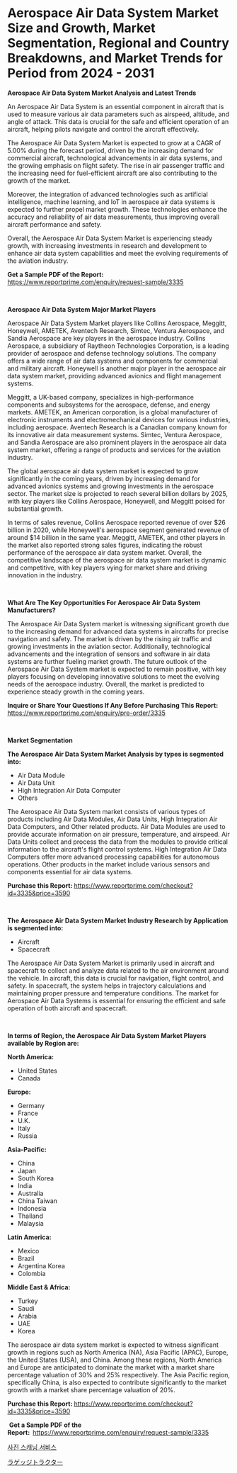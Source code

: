 <p><h1>Aerospace Air Data System Market Size and Growth, Market Segmentation, Regional and Country Breakdowns, and Market Trends for Period from 2024 -  2031</h1></p><p><strong>Aerospace Air Data System Market Analysis and Latest Trends</strong></p>
<p><p>An Aerospace Air Data System is an essential component in aircraft that is used to measure various air data parameters such as airspeed, altitude, and angle of attack. This data is crucial for the safe and efficient operation of an aircraft, helping pilots navigate and control the aircraft effectively.</p><p>The Aerospace Air Data System Market is expected to grow at a CAGR of 5.00% during the forecast period, driven by the increasing demand for commercial aircraft, technological advancements in air data systems, and the growing emphasis on flight safety. The rise in air passenger traffic and the increasing need for fuel-efficient aircraft are also contributing to the growth of the market.</p><p>Moreover, the integration of advanced technologies such as artificial intelligence, machine learning, and IoT in aerospace air data systems is expected to further propel market growth. These technologies enhance the accuracy and reliability of air data measurements, thus improving overall aircraft performance and safety.</p><p>Overall, the Aerospace Air Data System Market is experiencing steady growth, with increasing investments in research and development to enhance air data system capabilities and meet the evolving requirements of the aviation industry.</p></p>
<p><strong>Get a Sample PDF of the Report:&nbsp;</strong> <a href="https://www.reportprime.com/enquiry/request-sample/3335">https://www.reportprime.com/enquiry/request-sample/3335</a></p>
<p>&nbsp;</p>
<p><strong>Aerospace Air Data System Major Market Players</strong></p>
<p><p>Aerospace Air Data System Market players like Collins Aerospace, Meggitt, Honeywell, AMETEK, Aventech Research, Simtec, Ventura Aerospace, and Sandia Aerospace are key players in the aerospace industry. Collins Aerospace, a subsidiary of Raytheon Technologies Corporation, is a leading provider of aerospace and defense technology solutions. The company offers a wide range of air data systems and components for commercial and military aircraft. Honeywell is another major player in the aerospace air data system market, providing advanced avionics and flight management systems.</p><p>Meggitt, a UK-based company, specializes in high-performance components and subsystems for the aerospace, defense, and energy markets. AMETEK, an American corporation, is a global manufacturer of electronic instruments and electromechanical devices for various industries, including aerospace. Aventech Research is a Canadian company known for its innovative air data measurement systems. Simtec, Ventura Aerospace, and Sandia Aerospace are also prominent players in the aerospace air data system market, offering a range of products and services for the aviation industry.</p><p>The global aerospace air data system market is expected to grow significantly in the coming years, driven by increasing demand for advanced avionics systems and growing investments in the aerospace sector. The market size is projected to reach several billion dollars by 2025, with key players like Collins Aerospace, Honeywell, and Meggitt poised for substantial growth.</p><p>In terms of sales revenue, Collins Aerospace reported revenue of over $26 billion in 2020, while Honeywell's aerospace segment generated revenue of around $14 billion in the same year. Meggitt, AMETEK, and other players in the market also reported strong sales figures, indicating the robust performance of the aerospace air data system market. Overall, the competitive landscape of the aerospace air data system market is dynamic and competitive, with key players vying for market share and driving innovation in the industry.</p></p>
<p>&nbsp;</p>
<p><strong>What Are The Key Opportunities For Aerospace Air Data System Manufacturers?</strong></p>
<p><p>The Aerospace Air Data System market is witnessing significant growth due to the increasing demand for advanced data systems in aircrafts for precise navigation and safety. The market is driven by the rising air traffic and growing investments in the aviation sector. Additionally, technological advancements and the integration of sensors and software in air data systems are further fueling market growth. The future outlook of the Aerospace Air Data System market is expected to remain positive, with key players focusing on developing innovative solutions to meet the evolving needs of the aerospace industry. Overall, the market is predicted to experience steady growth in the coming years.</p></p>
<p><strong>Inquire or Share Your Questions If Any Before Purchasing This Report:</strong> <a href="https://www.reportprime.com/enquiry/pre-order/3335">https://www.reportprime.com/enquiry/pre-order/3335</a></p>
<p>&nbsp;</p>
<p><strong>Market Segmentation</strong></p>
<p><strong>The Aerospace Air Data System Market Analysis by types is segmented into:</strong></p>
<p><ul><li>Air Data Module</li><li>Air Data Unit</li><li>High Integration Air Data Computer</li><li>Others</li></ul></p>
<p><p>The Aerospace Air Data System market consists of various types of products including Air Data Modules, Air Data Units, High Integration Air Data Computers, and Other related products. Air Data Modules are used to provide accurate information on air pressure, temperature, and airspeed. Air Data Units collect and process the data from the modules to provide critical information to the aircraft's flight control systems. High Integration Air Data Computers offer more advanced processing capabilities for autonomous operations. Other products in the market include various sensors and components essential for air data systems.</p></p>
<p><strong>Purchase this Report:&nbsp;</strong><a href="https://www.reportprime.com/checkout?id=3335&price=3590">https://www.reportprime.com/checkout?id=3335&price=3590</a></p>
<p>&nbsp;</p>
<p><strong>The Aerospace Air Data System Market Industry Research by Application is segmented into:</strong></p>
<p><ul><li>Aircraft</li><li>Spacecraft</li></ul></p>
<p><p>The Aerospace Air Data System Market is primarily used in aircraft and spacecraft to collect and analyze data related to the air environment around the vehicle. In aircraft, this data is crucial for navigation, flight control, and safety. In spacecraft, the system helps in trajectory calculations and maintaining proper pressure and temperature conditions. The market for Aerospace Air Data Systems is essential for ensuring the efficient and safe operation of both aircraft and spacecraft.</p></p>
<p>&nbsp;</p>
<p><strong>In terms of Region, the Aerospace Air Data System Market Players available by Region are:</strong></p>
<p>
    <p> <strong> North America: </strong>
        <ul>
            <li>United States</li>
            <li>Canada</li>
        </ul>
        </p> 
    <p> <strong> Europe: </strong>
        <ul>
            <li>Germany</li>
            <li>France</li>
            <li>U.K.</li>
            <li>Italy</li>
            <li>Russia</li>
        </ul>
        </p> 
    <p> <strong> Asia-Pacific: </strong>
        <ul>
            <li>China</li>
            <li>Japan</li>
            <li>South Korea</li>
            <li>India</li>
            <li>Australia</li>
            <li>China Taiwan</li>
            <li>Indonesia</li>
            <li>Thailand</li>
            <li>Malaysia</li>
        </ul>
        </p> 
    <p> <strong> Latin America: </strong>
        <ul>
            <li>Mexico</li>
            <li>Brazil</li>
            <li>Argentina Korea</li>
            <li>Colombia</li>
        </ul>
        </p> 
    <p> <strong> Middle East & Africa: </strong>
        <ul>
            <li>Turkey</li>
            <li>Saudi</li>
            <li>Arabia</li>
            <li>UAE</li>
            <li>Korea</li>
        </ul>
    </p>
    </p>
<p><p>The aerospace air data system market is expected to witness significant growth in regions such as North America (NA), Asia Pacific (APAC), Europe, the United States (USA), and China. Among these regions, North America and Europe are anticipated to dominate the market with a market share percentage valuation of 30% and 25% respectively. The Asia Pacific region, specifically China, is also expected to contribute significantly to the market growth with a market share percentage valuation of 20%.</p></p>
<p><strong>Purchase this Report: </strong><a href="https://www.reportprime.com/checkout?id=3335&price=3590">https://www.reportprime.com/checkout?id=3335&price=3590</a></p>
<p>&nbsp;<strong>Get a Sample PDF of the Report:&nbsp;&nbsp;</strong><a href="https://www.reportprime.com/enquiry/request-sample/3335">https://www.reportprime.com/enquiry/request-sample/3335</a></p>
<p><strong></strong></p>
<p><p><a href="https://github.com/idcefvhkdut6/Market-Research-Report-List-1/blob/main/352636412759.md">사진 스캐닝 서비스</a></p><p><a href="https://github.com/ppmazlotr77499/Market-Research-Report-List-1/blob/main/912652913799.md">ラゲッジトラクター</a></p></p>